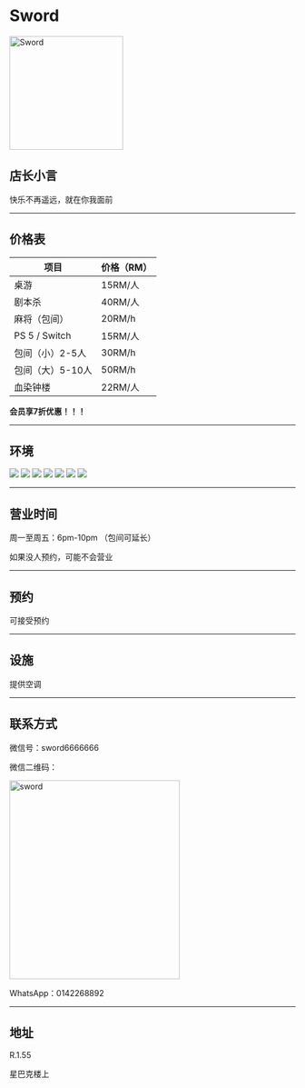 # Sword

<img src="https://img.xmummap.com/1_sword_logo.webp?AWSAccessKeyId=4sr3toneyHtmrJY7&Signature=mumG9Lg51%2FOQSo55HC4ENS40m68%3D&Expires=1757408689" width="200" height="200" alt="Sword">

## 店长小言

快乐不再遥远，就在你我面前

---

## 价格表

| **项目**         | **价格（RM）** |
| ---------------- | -------------- |
| 桌游             | 15RM/人        |
| 剧本杀           | 40RM/人        |
| 麻将（包间）     | 20RM/h         |
| PS 5 / Switch    | 15RM/人        |
| 包间（小）2-5人  | 30RM/h         |
| 包间（大）5-10人 | 50RM/h         |
| 血染钟楼         | 22RM/人        |

**会员享7折优惠！！！**

---

## 环境

<div class="image-slide">
  <img src="https://img.xmummap.com/1_sword_surd%20%281%29.webp" />
  <img src="https://img.xmummap.com/1_sword_surd%20%282%29.webp" />
  <img src="https://img.xmummap.com/1_sword_surd%20%283%29.webp" />
  <img src="https://img.xmummap.com/1_sword_surd%20%284%29.webp" />
  <img src="https://img.xmummap.com/1_sword_surd%20%285%29.webp" />
  <img src="https://img.xmummap.com/1_sword_surd%20%287%29.webp" />
  <img src="https://img.xmummap.com/1_sword_surd%20%288%29.webp" />
</div>

---

## 营业时间

周一至周五：6pm-10pm （包间可延长）

如果没人预约，可能不会营业

---

## 预约

可接受预约

---

## 设施

提供空调

---

## 联系方式

微信号：sword6666666

微信二维码：

<img src="https://img.xmummap.com/1_sword_wechatcode.webp" width="300" height="350" alt="sword">

WhatsApp：0142268892

---

## 地址

R.1.55

星巴克楼上
